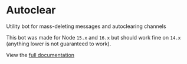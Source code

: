 # Autoclear
Utility bot for mass-deleting messages and autoclearing channels

This bot was made for Node `15.x` and `16.x` but should work fine on `14.x` (anything lower is not guaranteed to work).

View the [full documentation](https://autoclear.wolftallemo.com)
